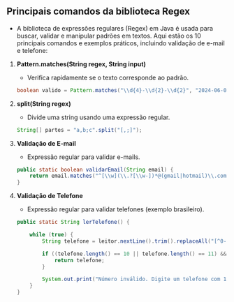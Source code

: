 ## Principais comandos da biblioteca Regex

- A biblioteca de expressões regulares (Regex) em Java é usada para buscar, validar e manipular padrões em textos. Aqui estão os 10 principais comandos e exemplos práticos, incluindo validação de e-mail e telefone:


1. **Pattern.matches(String regex, String input)**
    - Verifica rapidamente se o texto corresponde ao padrão.
    ```java
    boolean valido = Pattern.matches("\\d{4}-\\d{2}-\\d{2}", "2024-06-01");
    ```

2. **split(String regex)**
    - Divide uma string usando uma expressão regular.
    ```java
    String[] partes = "a,b;c".split("[,;]");
    ```

3. **Validação de E-mail**
    - Expressão regular para validar e-mails.
    ```java
    public static boolean validarEmail(String email) {
        return email.matches("^[\\w](\\.?[\\w-])*@(gmail|hotmail)\\.com(\\.br)?$");
    }
    ```

4. **Validação de Telefone**
     - Expressão regular para validar telefones (exemplo brasileiro).
    ```java
    public static String lerTelefone() {

        while (true) {
            String telefone = leitor.nextLine().trim().replaceAll("[^0-9]", "");

            if ((telefone.length() == 10 || telefone.length() == 11) && telefone.matches("[0-9]+")) {
                return telefone;
            }

            System.out.print("Número inválido. Digite um telefone com 10 ou 11 dígitos (apenas números): ");
        }
    }
    ```
